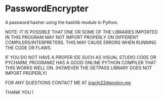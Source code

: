 # PasswordEncrypter
A password hasher using the hashlib module in Python.

NOTE: IT IS POSSIBLE THAT ONE OR SOME OF THE LIBRARIES IMPORTED IN THIS PROGRAM
MAY NOT IMPORT PROPERLY ON DIFFERENT COMPILERS/INTERPRETERS. THIS MAY CAUSE ERRORS
WHEN RUNNING THE CODE OR FLAWS.

IF YOU DO NOT HAVE A PROPER IDE SUCH AS VISUAL STUDIO CODE OR PYCHARM,
PROGRAMIZ HAS A GOOD ONLINE PYTHON COMPILER THAT THIS WORKS WELL ON. 
(HOWEVER THE GETPASS LIBRARY DOES NOT IMPORT PROPERLY)

FOR ANY QUESTIONS CONTACT ME AT jirachi22@proton.me

THANK YOU !
